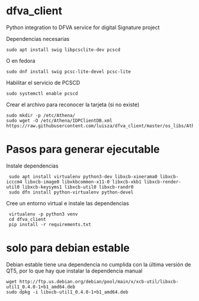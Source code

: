 # dfva_client
Python integration to DFVA service for digital Signature project

Dependencias necesarias

    sudo apt install swig libpcsclite-dev pcscd

O en fedora

    sudo dnf install swig pcsc-lite-devel pcsc-lite
 
Habilitar el servicio de PCSCD

    sudo systemctl enable pcscd

Crear el archivo para reconocer la tarjeta (si no existe)

    sudo mkdir -p /etc/Athena/
    sudo wget -O /etc/Athena/IDPClientDB.xml https://raw.githubusercontent.com/luisza/dfva_client/master/os_libs/Athena/IDPClientDB.xml
    

# Pasos para generar ejecutable

Instale dependencias 

     sudo apt install virtualenv python3-dev libxcb-xinerama0 libxcb-icccm4 libxcb-image0 libxkbcommon-x11-0 libxcb-xkb1 libxcb-render-util0 libxcb-keysyms1 libxcb-util0 libxcb-randr0
     sudo dfn install python-virtualenv python-devel
     
Cree un entorno virtual e instale las dependencias

     virtualenv -p python3 venv
     cd dfva_client
     pip install -r requirements.txt
     
  
# solo para debian estable

Debian estable tiene una dependencia no cumplida con la última versión de QT5, por lo que hay que instalar la dependencia manual

    wget http://ftp.us.debian.org/debian/pool/main/x/xcb-util/libxcb-util1_0.4.0-1+b1_amd64.deb
    sudo dpkg -i libxcb-util1_0.4.0-1+b1_amd64.deb
 
